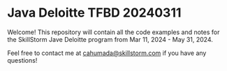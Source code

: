 # Java Deloitte TFBD 20240311
Welcome! This repository will contain all the code examples and notes for the SkillStorm Jave Deloitte program from Mar 11, 2024 - May 31, 2024.

Feel free to contact me at cahumada@skillstorm.com if you have any questions!